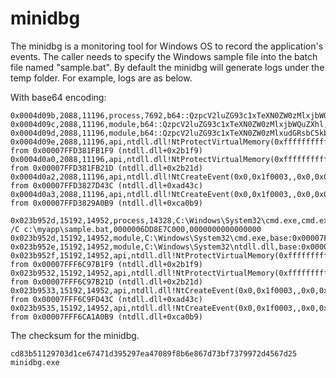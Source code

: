 # minidbg

The minidbg is a monitoring tool for Windows OS to record the application's events.
The caller needs to specify the Windows sample file into the batch file named "sample.bat".
By default the minidbg will generate logs under the temp folder. For example, logs are as below.

With base64 encoding:
```
0x0004d09b,2088,11196,process,7692,b64::QzpcV2luZG93c1xTeXN0ZW0zMlxjbWQuZXhl,b64::Y21kLmV4ZSAvQyBjOlxteWFwcFxzYW1wbGUuYmF0,0000002259171000,0000000000000000
0x0004d09c,2088,11196,module,b64::QzpcV2luZG93c1xTeXN0ZW0zMlxjbWQuZXhl,base:0x00007FF76B490000
0x0004d09d,2088,11196,module,b64::QzpcV2luZG93c1xTeXN0ZW0zMlxudGRsbC5kbGw=,base:0x00007FFD381D0000
0x0004d09e,2088,11196,api,ntdll.dll!NtProtectVirtualMemory(0xffffffffffffffff,0x7ffd3836e530,0x8,0x4,0x00000000)=0x00007FFD3826FD60 from 0x00007FFD381FB1F9 (ntdll.dll+0x2b1f9)
0x0004d0a0,2088,11196,api,ntdll.dll!NtProtectVirtualMemory(0xffffffffffffffff,0x7ffd3836e000,0x1000,0x8,0x00000008)=0x00007FFD3826FD60 from 0x00007FFD381FB21D (ntdll.dll+0x2b21d)
0x0004d0a2,2088,11196,api,ntdll.dll!NtCreateEvent(0x0,0x1f0003,,0x0,0x0)=0x00007FFD3826FC60 from 0x00007FFD3827D43C (ntdll.dll+0xad43c)
0x0004d0a3,2088,11196,api,ntdll.dll!NtCreateEvent(0x0,0x1f0003,,0x0,0x0)=0x00007FFD3826FC60 from 0x00007FFD3829A0B9 (ntdll.dll+0xca0b9)
```

```
0x023b952d,15192,14952,process,14328,C:\Windows\System32\cmd.exe,cmd.exe /C c:\myapp\sample.bat,0000006DD8E7C000,0000000000000000
0x023b952d,15192,14952,module,C:\Windows\System32\cmd.exe,base:0x00007FF6C7F80000
0x023b952e,15192,14952,module,C:\Windows\System32\ntdll.dll,base:0x00007FFF6C950000
0x023b952f,15192,14952,api,ntdll.dll!NtProtectVirtualMemory(0xffffffffffffffff,0x7fff6caee530,0x8,0x4,0x00000000)=0x00007FFF6C9EFD60 from 0x00007FFF6C97B1F9 (ntdll.dll+0x2b1f9)
0x023b9532,15192,14952,api,ntdll.dll!NtProtectVirtualMemory(0xffffffffffffffff,0x7fff6caee000,0x1000,0x8,0x00000008)=0x00007FFF6C9EFD60 from 0x00007FFF6C97B21D (ntdll.dll+0x2b21d)
0x023b9533,15192,14952,api,ntdll.dll!NtCreateEvent(0x0,0x1f0003,,0x0,0x0)=0x00007FFF6C9EFC60 from 0x00007FFF6C9FD43C (ntdll.dll+0xad43c)
0x023b9535,15192,14952,api,ntdll.dll!NtCreateEvent(0x0,0x1f0003,,0x0,0x0)=0x00007FFF6C9EFC60 from 0x00007FFF6CA1A0B9 (ntdll.dll+0xca0b9)
```

The checksum for the minidbg.
```
cd83b51129703d1ce67471d395297ea47089f8b6e867d73bf7379972d4567d25  minidbg.exe
```
